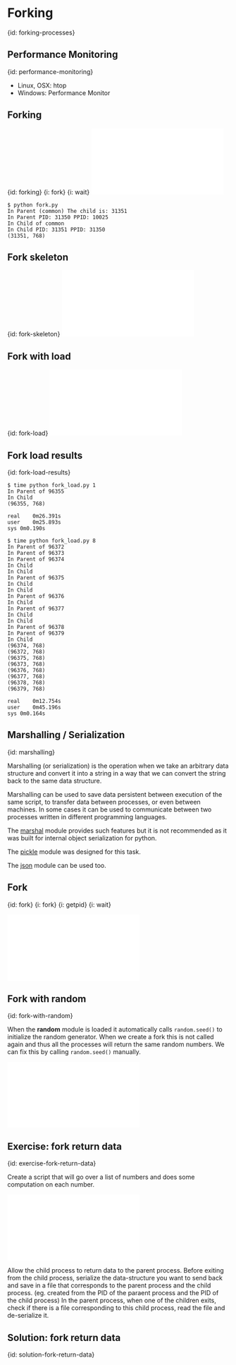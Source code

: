 # Forking
{id: forking-processes}

## Performance Monitoring
{id: performance-monitoring}

* Linux, OSX: htop
* Windows: Performance Monitor


## Forking
{id: forking}
{i: fork}
{i: wait}
![](examples/fork/fork.py)

```
$ python fork.py
In Parent (common) The child is: 31351
In Parent PID: 31350 PPID: 10025
In Child of common
In Child PID: 31351 PPID: 31350
(31351, 768)
```


## Fork skeleton
{id: fork-skeleton}
![](examples/fork/fork_skeleton.py)


## Fork with load
{id: fork-load}
![](examples/fork/fork_load.py)


## Fork load results
{id: fork-load-results}

```
$ time python fork_load.py 1
In Parent of 96355
In Child
(96355, 768)

real    0m26.391s
user    0m25.893s
sys 0m0.190s
```

```
$ time python fork_load.py 8
In Parent of 96372
In Parent of 96373
In Parent of 96374
In Child
In Child
In Parent of 96375
In Child
In Child
In Parent of 96376
In Child
In Parent of 96377
In Child
In Child
In Parent of 96378
In Parent of 96379
In Child
(96374, 768)
(96372, 768)
(96375, 768)
(96373, 768)
(96376, 768)
(96377, 768)
(96378, 768)
(96379, 768)

real    0m12.754s
user    0m45.196s
sys 0m0.164s
```


## Marshalling / Serialization
{id: marshalling}


Marshalling (or serialization) is the operation when we take an arbitrary
data structure and convert it into a string in a way that we can convert
the string back to the same data structure.

Marshalling can be used to save data persistent between execution of the same
script, to transfer data between processes, or even between machines.
In some cases it can be used to communicate between two processes written in
different programming languages.

The [marshal](http://docs.python.org/library/marshal.html) module
provides such features but it is not recommended as it was built
for internal object serialization for python.

The [pickle](http://docs.python.org/library/pickle.html) module was designed for this task.

The [json](https://docs.python.org/library/json.html) module can be used too.

## Fork
{id: fork}
{i: fork}
{i: getpid}
{i: wait}

![](examples/fork/simple_fork.py)


## Fork with random
{id: fork-with-random}


When the **random** module is loaded it automatically calls `random.seed()` to initialize the
random generator. When we create a fork this is not called again and thus all the processes
will return the same random numbers. We can fix this by calling `random.seed()` manually.


![](examples/fork/forkrand.py)

## Exercise: fork return data
{id: exercise-fork-return-data}

Create a script that will go over a list of numbers and does some computation on each number.

![](examples/fork/compute.py)

Allow the child process to return data to the parent process. Before exiting from the child process, serialize the data-structure you want to send back and save
in a file that corresponds to the parent process and the child process. (eg. created from the PID of the paraent process and the PID of the child process)
In the parent process, when one of the children exits, check if there is a file corresponding to this child process, read the file and de-serialize it.


## Solution: fork return data
{id: solution-fork-return-data}



